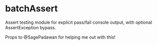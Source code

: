 # batchAssert
Assert testing module for explicit pass/fail console output, with optional AssertException bypass.

Props to @SagePadawan for helping me out with this!
